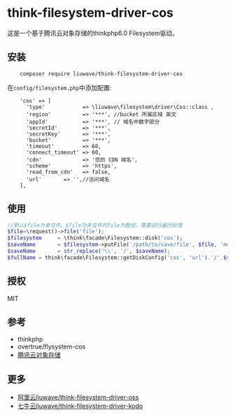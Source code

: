 # think-filesystem-driver-cos

这是一个基于腾讯云对象存储的thinkphp6.0 Filesystem驱动。

## 安装

```shell script
    composer require liuwave/think-filesystem-driver-cos
```

在`config/filesystem.php`中添加配置:

```
    'cos' => [
      'type'            => \liuwave\filesystem\driver\Cos::class ,
      'region'          => '***', //bucket 所属区域 英文
      'appId'           => '***', // 域名中数字部分
      'secretId'        => '***',
      'secretKey'       => '***',
      'bucket'          => '***',
      'timeout'         => 60,
      'connect_timeout' => 60,
      'cdn'             => '您的 CDN 域名',
      'scheme'          => 'https',
      'read_from_cdn'   => false,
      'url'       => '',//访问域名
    ],
```
    


## 使用

```php
//默认$file为单文件。$file为多文件时file为数组，需要进行遍历处理
$file=\request()->file('file');
$filesystem     = \think\facade\Filesystem::disk('cos');
$saveName       = $filesystem->putFile('/path/to/save/file', $file, 'md5');
$saveName       = str_replace('\\', '/', $saveName);
$fullName = think\facade\Filesystem::getDiskConfig('cos', 'url').'/'.$saveName;
```


## 授权

MIT


## 参考

- thinkphp
- overtrue/flysystem-cos
- [腾讯云对象存储](https://cloud.tencent.com/document/product/436)

## 更多

- [阿里云liuwave/think-filesystem-driver-oss](https://github.com/liuwave/think-filesystem-driver-oss)
- [七牛云liuwave/think-filesystem-driver-kodo](https://github.com/liuwave/think-filesystem-driver-kodo)

